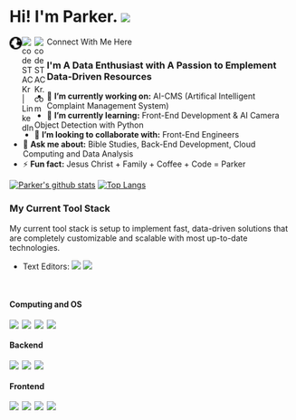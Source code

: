 <!--
Sources:
  1. https://fullyunderstood.com/how-to-create-beautiful-github-profile-readmemd/
  2. https://github.com/anuraghazra/github-readme-stats
  3. https://shields.io/
-->

# Hi! I'm Parker. <img src="https://media.giphy.com/media/hvRJCLFzcasrR4ia7z/giphy.gif" width="25px">
<!--[![Programmer Analyst](https://img.shields.io/badge/Text-Text-green?style=flat-square)](http://www.parkeroakes.io)-->
Connect With Me Here
<a href="http://www.parkeroakes.io">
  <img align="left" alt="codeSTACKr.com" width="22px" src="https://raw.githubusercontent.com/iconic/open-iconic/master/svg/globe.svg">
</a>
<a href="https://www.linkedin.com/in/parker-oakes/">
 <img align="left" alt="codeSTACKr | LinkedIn" width="22px" src="https://cdn.jsdelivr.net/npm/simple-icons@v3/icons/linkedin.svg">
</a>
<a href="https://alanoakes.github.io/cv/">
  <img align="left" alt="codeSTACKr.com" width="22px" src="https://cdn.jsdelivr.net/npm/simple-icons@3.13.0/icons/about-dot-me.svg">
</a>
<br />

### I'm A Data Enthusiast with A Passion to Emplement Data-Driven Resources
- 🔭 <b>I’m currently working on:</b> AI-CMS (Artifical Intelligent Complaint Management System)
- 🌱 <b>I’m currently learning:</b> Front-End Development & AI Camera Object Detection with Python
- 👯 <b>I’m looking to collaborate with:</b> Front-End Engineers
- 💬 <b>Ask me about:</b> Bible Studies, Back-End Development, Cloud Computing and Data Analysis
- ⚡ <b>Fun fact:</b> Jesus Christ + Family + Coffee + Code = Parker


[![Parker's github stats](https://github-readme-stats.vercel.app/api?username=alanoakes&count_private=true&include_all_commits=true)](https://github.com/alanoakes/github-readme-stats)
[![Top Langs](https://github-readme-stats.vercel.app/api/top-langs/?username=alanoakes&layout=compact)](https://github.com/alanoakes/github-readme-stats)

### My Current Tool Stack

My current tool stack is setup to implement fast, data-driven solutions that are completely customizable and scalable with most up-to-date technologies.
<ul>
  <li>
    Text Editors: 
    <img width="22px" src="https://cdn.jsdelivr.net/npm/simple-icons@3.13.0/icons/vim.svg">
    <img width="22px" src="https://cdn.jsdelivr.net/npm/simple-icons@3.13.0/icons/visualstudiocode.svg">
  </li>
</ul>
<br>

#### Computing and OS
<img align="left" width="22px" src="https://cdn.jsdelivr.net/npm/simple-icons@3.13.0/icons/azuredevops.svg">
<img align="left" width="22px" src="https://cdn.jsdelivr.net/npm/simple-icons@3.13.0/icons/gnubash.svg">
<img align="left" width="22px" src="https://cdn.jsdelivr.net/npm/simple-icons@3.13.0/icons/windows.svg">
<img align="left" width="22px" src="https://cdn.jsdelivr.net/npm/simple-icons@3.13.0/icons/ubuntu.svg">
<br>

#### Backend
<img align="left" width="22px" src="https://cdn.jsdelivr.net/npm/simple-icons@3.13.0/icons/mysql.svg">
<img align="left" width="22px" src="https://cdn.jsdelivr.net/npm/simple-icons@3.13.0/icons/r.svg">
<img align="left" width="22px" src="https://cdn.jsdelivr.net/npm/simple-icons@3.13.0/icons/babel.svg">
<br>

#### Frontend
<img align="left" width="22px" src="https://cdn.jsdelivr.net/npm/simple-icons@3.13.0/icons/javascript.svg">
<img align="left" width="22px" src="https://cdn.jsdelivr.net/npm/simple-icons@3.13.0/icons/npm.svg">
<img align="left" width="22px" src="https://cdn.jsdelivr.net/npm/simple-icons@3.13.0/icons/d3-dot-js.svg">
<img align="left" width="22px" src="https://cdn.jsdelivr.net/npm/simple-icons@3.13.0/icons/bootstrap.svg">

<!-- Optional if you have blogs -->
<!--## Latest blog posts:-->
<!-- BLOG-POST-LIST:START -->
<!-- BLOG-POST-LIST:END -->
<!-- This section you create this variables that are used above -->
<!--[website]: http://www.parkeroakes.io
[linkedin]: https://www.linkedin.com/in/parker-oakes/
-->
